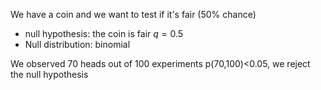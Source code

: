 We have a coin and we want to test if it's fair (50% chance)

- null hypothesis: the coin is fair $q=0.5$
- Null distribution: binomial

We observed 70 heads out of 100 experiments
p(70,100)<0.05, we reject the null hypothesis